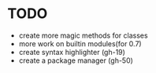 # TODO

- create more magic methods for classes
- more work on builtin modules(for 0.7)
- create syntax highlighter (gh-19)
- create a package manager (gh-50)
